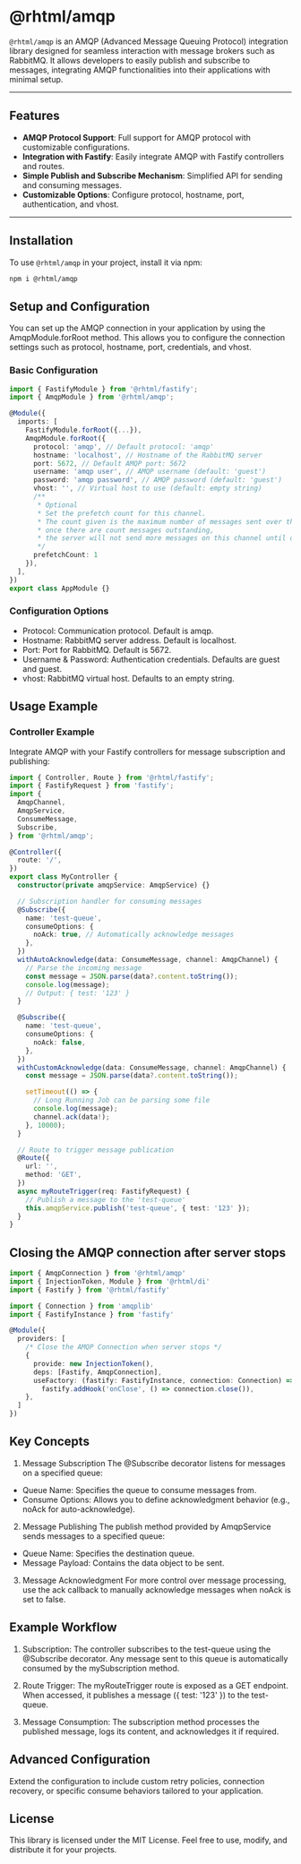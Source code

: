 # @rhtml/amqp

`@rhtml/amqp` is an AMQP (Advanced Message Queuing Protocol) integration library designed for seamless interaction with message brokers such as RabbitMQ. It allows developers to easily publish and subscribe to messages, integrating AMQP functionalities into their applications with minimal setup.

---

## Features

- **AMQP Protocol Support**: Full support for AMQP protocol with customizable configurations.
- **Integration with Fastify**: Easily integrate AMQP with Fastify controllers and routes.
- **Simple Publish and Subscribe Mechanism**: Simplified API for sending and consuming messages.
- **Customizable Options**: Configure protocol, hostname, port, authentication, and vhost.

---

## Installation

To use `@rhtml/amqp` in your project, install it via npm:

```bash
npm i @rhtml/amqp
```

## Setup and Configuration

You can set up the AMQP connection in your application by using the AmqpModule.forRoot method. This allows you to configure the connection settings such as protocol, hostname, port, credentials, and vhost.

### Basic Configuration

```ts
import { FastifyModule } from '@rhtml/fastify';
import { AmqpModule } from '@rhtml/amqp';

@Module({
  imports: [
    FastifyModule.forRoot({...}),
    AmqpModule.forRoot({
      protocol: 'amqp', // Default protocol: 'amqp'
      hostname: 'localhost', // Hostname of the RabbitMQ server
      port: 5672, // Default AMQP port: 5672
      username: 'amqp user', // AMQP username (default: 'guest')
      password: 'amqp password', // AMQP password (default: 'guest')
      vhost: '', // Virtual host to use (default: empty string)
      /**
       * Optional
       * Set the prefetch count for this channel.
       * The count given is the maximum number of messages sent over the channel that can be awaiting acknowledgement;
       * once there are count messages outstanding,
       * the server will not send more messages on this channel until one or more have been acknowledged.
       */
      prefetchCount: 1
    }),
  ],
})
export class AppModule {}
```

### Configuration Options

- Protocol: Communication protocol. Default is amqp.
- Hostname: RabbitMQ server address. Default is localhost.
- Port: Port for RabbitMQ. Default is 5672.
- Username & Password: Authentication credentials. Defaults are guest and guest.
- vhost: RabbitMQ virtual host. Defaults to an empty string.

## Usage Example

### Controller Example

Integrate AMQP with your Fastify controllers for message subscription and publishing:

```ts
import { Controller, Route } from '@rhtml/fastify';
import { FastifyRequest } from 'fastify';
import {
  AmqpChannel,
  AmqpService,
  ConsumeMessage,
  Subscribe,
} from '@rhtml/amqp';

@Controller({
  route: '/',
})
export class MyController {
  constructor(private amqpService: AmqpService) {}

  // Subscription handler for consuming messages
  @Subscribe({
    name: 'test-queue',
    consumeOptions: {
      noAck: true, // Automatically acknowledge messages
    },
  })
  withAutoAcknowledge(data: ConsumeMessage, channel: AmqpChannel) {
    // Parse the incoming message
    const message = JSON.parse(data?.content.toString());
    console.log(message);
    // Output: { test: '123' }
  }

  @Subscribe({
    name: 'test-queue',
    consumeOptions: {
      noAck: false,
    },
  })
  withCustomAcknowledge(data: ConsumeMessage, channel: AmqpChannel) {
    const message = JSON.parse(data?.content.toString());

    setTimeout(() => {
      // Long Running Job can be parsing some file
      console.log(message);
      channel.ack(data!);
    }, 10000);
  }

  // Route to trigger message publication
  @Route({
    url: '',
    method: 'GET',
  })
  async myRouteTrigger(req: FastifyRequest) {
    // Publish a message to the 'test-queue'
    this.amqpService.publish('test-queue', { test: '123' });
  }
}
```

## Closing the AMQP connection after server stops

```ts
import { AmqpConnection } from '@rhtml/amqp'
import { InjectionToken, Module } from '@rhtml/di'
import { Fastify } from '@rhtml/fastify'

import { Connection } from 'amqplib'
import { FastifyInstance } from 'fastify'

@Module({
  providers: [
    /* Close the AMQP Connection when server stops */
    {
      provide: new InjectionToken(),
      deps: [Fastify, AmqpConnection],
      useFactory: (fastify: FastifyInstance, connection: Connection) =>
        fastify.addHook('onClose', () => connection.close()),
    },
  ]
})

```

## Key Concepts

1. Message Subscription
   The @Subscribe decorator listens for messages on a specified queue:

- Queue Name: Specifies the queue to consume messages from.
- Consume Options: Allows you to define acknowledgment behavior (e.g., noAck for auto-acknowledge).

2. Message Publishing
   The publish method provided by AmqpService sends messages to a specified queue:

- Queue Name: Specifies the destination queue.
- Message Payload: Contains the data object to be sent.

3. Message Acknowledgment
   For more control over message processing, use the ack callback to manually acknowledge messages when noAck is set to false.

## Example Workflow

1. Subscription: The controller subscribes to the test-queue using the @Subscribe decorator. Any message sent to this queue is automatically consumed by the mySubscription method.

2. Route Trigger: The myRouteTrigger route is exposed as a GET endpoint. When accessed, it publishes a message ({ test: '123' }) to the test-queue.

3. Message Consumption: The subscription method processes the published message, logs its content, and acknowledges it if required.

## Advanced Configuration

Extend the configuration to include custom retry policies, connection recovery, or specific consume behaviors tailored to your application.

## License

This library is licensed under the MIT License. Feel free to use, modify, and distribute it for your projects.
